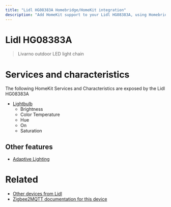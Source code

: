 ```yaml
---
title: "Lidl HG08383A Homebridge/HomeKit integration"
description: "Add HomeKit support to your Lidl HG08383A, using Homebridge, Zigbee2MQTT and homebridge-z2m."
---
```

<!---
This file has been GENERATED using src/docgen/docgen.ts
DO NOT EDIT THIS FILE MANUALLY!
-->
# Lidl HG08383A
> Livarno outdoor LED light chain


# Services and characteristics
The following HomeKit Services and Characteristics are exposed by
the Lidl HG08383A

* [Lightbulb](../../light.md)
  * Brightness
  * Color Temperature
  * Hue
  * On
  * Saturation

## Other features
* [Adaptive Lighting](../../light.md)

# Related
* [Other devices from Lidl](../index.md#lidl)
* [Zigbee2MQTT documentation for this device](https://www.zigbee2mqtt.io/devices/HG08383A.html)